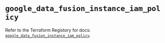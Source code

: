 # `google_data_fusion_instance_iam_policy`

Refer to the Terraform Registory for docs: [`google_data_fusion_instance_iam_policy`](https://www.terraform.io/docs/providers/google/r/data_fusion_instance_iam_policy).
